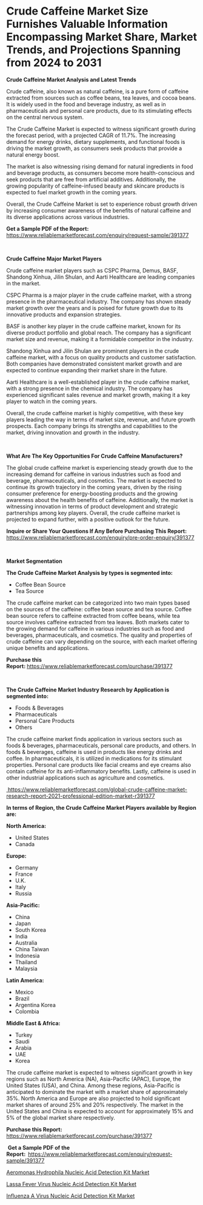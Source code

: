 <p><h1>Crude Caffeine Market Size Furnishes Valuable Information Encompassing Market Share, Market Trends, and Projections Spanning from 2024 to 2031</h1></p><p><strong>Crude Caffeine Market Analysis and Latest Trends</strong></p>
<p><p>Crude caffeine, also known as natural caffeine, is a pure form of caffeine extracted from sources such as coffee beans, tea leaves, and cocoa beans. It is widely used in the food and beverage industry, as well as in pharmaceuticals and personal care products, due to its stimulating effects on the central nervous system.</p><p>The Crude Caffeine Market is expected to witness significant growth during the forecast period, with a projected CAGR of 11.7%. The increasing demand for energy drinks, dietary supplements, and functional foods is driving the market growth, as consumers seek products that provide a natural energy boost.</p><p>The market is also witnessing rising demand for natural ingredients in food and beverage products, as consumers become more health-conscious and seek products that are free from artificial additives. Additionally, the growing popularity of caffeine-infused beauty and skincare products is expected to fuel market growth in the coming years.</p><p>Overall, the Crude Caffeine Market is set to experience robust growth driven by increasing consumer awareness of the benefits of natural caffeine and its diverse applications across various industries.</p></p>
<p><strong>Get a Sample PDF of the Report:&nbsp;</strong> <a href="https://www.reliablemarketforecast.com/enquiry/request-sample/391377">https://www.reliablemarketforecast.com/enquiry/request-sample/391377</a></p>
<p>&nbsp;</p>
<p><strong>Crude Caffeine Major Market Players</strong></p>
<p><p>Crude caffeine market players such as CSPC Pharma, Demus, BASF, Shandong Xinhua, Jilin Shulan, and Aarti Healthcare are leading companies in the market. </p><p>CSPC Pharma is a major player in the crude caffeine market, with a strong presence in the pharmaceutical industry. The company has shown steady market growth over the years and is poised for future growth due to its innovative products and expansion strategies.</p><p>BASF is another key player in the crude caffeine market, known for its diverse product portfolio and global reach. The company has a significant market size and revenue, making it a formidable competitor in the industry.</p><p>Shandong Xinhua and Jilin Shulan are prominent players in the crude caffeine market, with a focus on quality products and customer satisfaction. Both companies have demonstrated consistent market growth and are expected to continue expanding their market share in the future.</p><p>Aarti Healthcare is a well-established player in the crude caffeine market, with a strong presence in the chemical industry. The company has experienced significant sales revenue and market growth, making it a key player to watch in the coming years.</p><p>Overall, the crude caffeine market is highly competitive, with these key players leading the way in terms of market size, revenue, and future growth prospects. Each company brings its strengths and capabilities to the market, driving innovation and growth in the industry.</p></p>
<p>&nbsp;</p>
<p><strong>What Are The Key Opportunities For Crude Caffeine Manufacturers?</strong></p>
<p><p>The global crude caffeine market is experiencing steady growth due to the increasing demand for caffeine in various industries such as food and beverage, pharmaceuticals, and cosmetics. The market is expected to continue its growth trajectory in the coming years, driven by the rising consumer preference for energy-boosting products and the growing awareness about the health benefits of caffeine. Additionally, the market is witnessing innovation in terms of product development and strategic partnerships among key players. Overall, the crude caffeine market is projected to expand further, with a positive outlook for the future.</p></p>
<p><strong>Inquire or Share Your Questions If Any Before Purchasing This Report:</strong> <a href="https://www.reliablemarketforecast.com/enquiry/pre-order-enquiry/391377">https://www.reliablemarketforecast.com/enquiry/pre-order-enquiry/391377</a></p>
<p>&nbsp;</p>
<p><strong>Market Segmentation</strong></p>
<p><strong>The Crude Caffeine Market Analysis by types is segmented into:</strong></p>
<p><ul><li>Coffee Bean Source</li><li>Tea Source</li></ul></p>
<p><p>The crude caffeine market can be categorized into two main types based on the sources of the caffeine: coffee bean source and tea source. Coffee bean source refers to caffeine extracted from coffee beans, while tea source involves caffeine extracted from tea leaves. Both markets cater to the growing demand for caffeine in various industries such as food and beverages, pharmaceuticals, and cosmetics. The quality and properties of crude caffeine can vary depending on the source, with each market offering unique benefits and applications.</p></p>
<p><strong>Purchase this Report:&nbsp;</strong><a href="https://www.reliablemarketforecast.com/purchase/391377">https://www.reliablemarketforecast.com/purchase/391377</a></p>
<p>&nbsp;</p>
<p><strong>The Crude Caffeine Market Industry Research by Application is segmented into:</strong></p>
<p><ul><li>Foods & Beverages</li><li>Pharmaceuticals</li><li>Personal Care Products</li><li>Others</li></ul></p>
<p><p>The crude caffeine market finds application in various sectors such as foods & beverages, pharmaceuticals, personal care products, and others. In foods & beverages, caffeine is used in products like energy drinks and coffee. In pharmaceuticals, it is utilized in medications for its stimulant properties. Personal care products like facial creams and eye creams also contain caffeine for its anti-inflammatory benefits. Lastly, caffeine is used in other industrial applications such as agriculture and cosmetics.</p></p>
<p><a href="https://www.reliablemarketforecast.com/global-crude-caffeine-market-research-report-2021-professional-edition-market-r391377">&nbsp;https://www.reliablemarketforecast.com/global-crude-caffeine-market-research-report-2021-professional-edition-market-r391377</a></p>
<p><strong>In terms of Region, the Crude Caffeine Market Players available by Region are:</strong></p>
<p>
    <p> <strong> North America: </strong>
        <ul>
            <li>United States</li>
            <li>Canada</li>
        </ul>
        </p> 
    <p> <strong> Europe: </strong>
        <ul>
            <li>Germany</li>
            <li>France</li>
            <li>U.K.</li>
            <li>Italy</li>
            <li>Russia</li>
        </ul>
        </p> 
    <p> <strong> Asia-Pacific: </strong>
        <ul>
            <li>China</li>
            <li>Japan</li>
            <li>South Korea</li>
            <li>India</li>
            <li>Australia</li>
            <li>China Taiwan</li>
            <li>Indonesia</li>
            <li>Thailand</li>
            <li>Malaysia</li>
        </ul>
        </p> 
    <p> <strong> Latin America: </strong>
        <ul>
            <li>Mexico</li>
            <li>Brazil</li>
            <li>Argentina Korea</li>
            <li>Colombia</li>
        </ul>
        </p> 
    <p> <strong> Middle East & Africa: </strong>
        <ul>
            <li>Turkey</li>
            <li>Saudi</li>
            <li>Arabia</li>
            <li>UAE</li>
            <li>Korea</li>
        </ul>
    </p>
    </p>
<p><p>The crude caffeine market is expected to witness significant growth in key regions such as North America (NA), Asia-Pacific (APAC), Europe, the United States (USA), and China. Among these regions, Asia-Pacific is anticipated to dominate the market with a market share of approximately 35%. North America and Europe are also projected to hold significant market shares of around 25% and 20% respectively. The market in the United States and China is expected to account for approximately 15% and 5% of the global market share respectively.</p></p>
<p><strong>Purchase this Report: </strong><a href="https://www.reliablemarketforecast.com/purchase/391377">https://www.reliablemarketforecast.com/purchase/391377</a></p>
<p>&nbsp;<strong>Get a Sample PDF of the Report:&nbsp;&nbsp;</strong><a href="https://www.reliablemarketforecast.com/enquiry/request-sample/391377">https://www.reliablemarketforecast.com/enquiry/request-sample/391377</a></p>
<p><strong></strong></p>
<p><p><a href="https://github.com/Bryanturray6576/Market-Research-Report-List-1/blob/main/aeromonas-hydrophila-nucleic-acid-detection-kit-market.md">Aeromonas Hydrophila Nucleic Acid Detection Kit Market</a></p><p><a href="https://github.com/YashRP12/Market-Research-Report-List-5/blob/main/lassa-fever-virus-nucleic-acid-detection-kit-market.md">Lassa Fever Virus Nucleic Acid Detection Kit Market</a></p><p><a href="https://github.com/xvyfpyhu18/Market-Research-Report-List-1/blob/main/influenza-a-virus-nucleic-acid-detection-kit-market.md">Influenza A Virus Nucleic Acid Detection Kit Market</a></p></p>